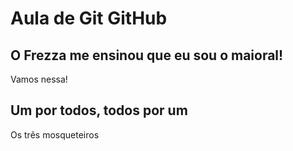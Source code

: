 # Aula de Git GitHub

## O Frezza me ensinou que eu sou o maioral!
Vamos nessa!

## Um por todos, todos por um
Os três mosqueteiros